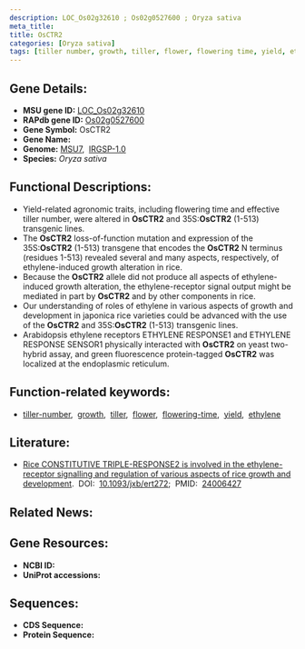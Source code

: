 ```yaml
---
description: LOC_Os02g32610 ; Os02g0527600 ; Oryza sativa
meta_title:
title: OsCTR2
categories: [Oryza sativa]
tags: [tiller number, growth, tiller, flower, flowering time, yield, ethylene]
---
```


## Gene Details:
- **MSU gene ID:** [LOC_Os02g32610](http://rice.uga.edu/cgi-bin/ORF_infopage.cgi?orf=LOC_Os02g32610)  
- **RAPdb gene ID:** [Os02g0527600](https://rapdb.dna.affrc.go.jp/locus/?name=Os02g0527600)  
- **Gene Symbol:** OsCTR2
- **Gene Name:**
- **Genome:**  [MSU7](http://rice.uga.edu/),&nbsp;&nbsp;[IRGSP-1.0](https://rapdb.dna.affrc.go.jp/download/irgsp1.html)
- **Species:** *Oryza sativa*

## Functional Descriptions:
   - Yield-related agronomic traits, including flowering time and effective tiller number, were altered in **OsCTR2** and 35S:**OsCTR2** (1-513) transgenic lines.
   - The **OsCTR2** loss-of-function mutation and expression of the 35S:**OsCTR2** (1-513) transgene that encodes the **OsCTR2** N terminus (residues 1-513) revealed several and many aspects, respectively, of ethylene-induced growth alteration in rice.
   - Because the **OsCTR2** allele did not produce all aspects of ethylene-induced growth alteration, the ethylene-receptor signal output might be mediated in part by **OsCTR2** and by other components in rice.
   - Our understanding of roles of ethylene in various aspects of growth and development in japonica rice varieties could be advanced with the use of the **OsCTR2** and 35S:**OsCTR2** (1-513) transgenic lines.
   - Arabidopsis ethylene receptors ETHYLENE RESPONSE1 and ETHYLENE RESPONSE SENSOR1 physically interacted with **OsCTR2** on yeast two-hybrid assay, and green fluorescence protein-tagged **OsCTR2** was localized at the endoplasmic reticulum.

## Function-related keywords:
   - [tiller-number](/tags/tiller-number/),&nbsp;&nbsp;[growth](/tags/growth/),&nbsp;&nbsp;[tiller](/tags/tiller/),&nbsp;&nbsp;[flower](/tags/flower/),&nbsp;&nbsp;[flowering-time](/tags/flowering-time/),&nbsp;&nbsp;[yield](/tags/yield/),&nbsp;&nbsp;[ethylene](/tags/ethylene/)

## Literature:
   - [Rice CONSTITUTIVE TRIPLE-RESPONSE2 is involved in the ethylene-receptor signalling and regulation of various aspects of rice growth and development](https://www.doi.org/10.1093/jxb/ert272).&nbsp;&nbsp;DOI:&nbsp;&nbsp;[10.1093/jxb/ert272](https://www.doi.org/10.1093/jxb/ert272);&nbsp;&nbsp;PMID:&nbsp;&nbsp;[24006427](https://pubmed.ncbi.nlm.nih.gov/24006427/)

## Related News:

## Gene Resources:
- **NCBI ID:**  []()
- **UniProt accessions:** [](https://www.uniprot.org/uniprotkb//entry)

## Sequences:
- **CDS Sequence:**
- **Protein Sequence:**
